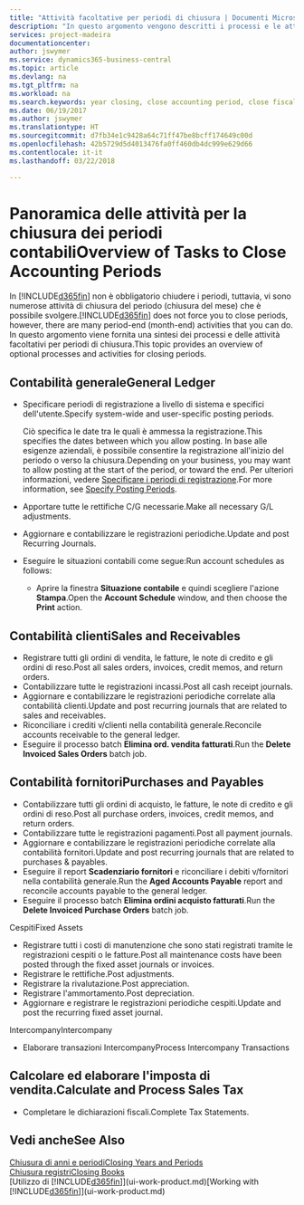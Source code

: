 ```yaml
---
title: "Attività facoltative per periodi di chiusura | Documenti Microsoft"
description: "In questo argomento vengono descritti i processi e le attività facoltativi per la chiusura dei periodi contabili in Business Central."
services: project-madeira
documentationcenter: 
author: jswymer
ms.service: dynamics365-business-central
ms.topic: article
ms.devlang: na
ms.tgt_pltfrm: na
ms.workload: na
ms.search.keywords: year closing, close accounting period, close fiscal year, aging, creditor payments, vendor payments
ms.date: 06/19/2017
ms.author: jswymer
ms.translationtype: HT
ms.sourcegitcommit: d7fb34e1c9428a64c71ff47be8bcff174649c00d
ms.openlocfilehash: 42b5729d5d4013476fa0ff460db4dc999e629d66
ms.contentlocale: it-it
ms.lasthandoff: 03/22/2018

---
```

# <a name="overview-of-tasks-to-close-accounting-periods"></a><span data-ttu-id="dc6a7-103">Panoramica delle attività per la chiusura dei periodi contabili</span><span class="sxs-lookup"><span data-stu-id="dc6a7-103">Overview of Tasks to Close Accounting Periods</span></span>
<span data-ttu-id="dc6a7-104">In [!INCLUDE[d365fin](includes/d365fin_md.md)] non è obbligatorio chiudere i periodi, tuttavia, vi sono numerose attività di chiusura del periodo (chiusura del mese) che è possibile svolgere.</span><span class="sxs-lookup"><span data-stu-id="dc6a7-104">[!INCLUDE[d365fin](includes/d365fin_md.md)] does not force you to close periods, however, there are many period-end (month-end) activities that you can do.</span></span> <span data-ttu-id="dc6a7-105">In questo argomento viene fornita una sintesi dei processi e delle attività facoltativi per periodi di chiusura.</span><span class="sxs-lookup"><span data-stu-id="dc6a7-105">This topic provides an overview of optional processes and activities for closing periods.</span></span>  

## <a name="general-ledger"></a><span data-ttu-id="dc6a7-106">Contabilità generale</span><span class="sxs-lookup"><span data-stu-id="dc6a7-106">General Ledger</span></span>
* <span data-ttu-id="dc6a7-107">Specificare periodi di registrazione a livello di sistema e specifici dell'utente.</span><span class="sxs-lookup"><span data-stu-id="dc6a7-107">Specify system-wide and user-specific posting periods.</span></span>  

    <span data-ttu-id="dc6a7-108">Ciò specifica le date tra le quali è ammessa la registrazione.</span><span class="sxs-lookup"><span data-stu-id="dc6a7-108">This specifies the dates between which you allow posting.</span></span> <span data-ttu-id="dc6a7-109">In base alle esigenze aziendali, è possibile consentire la registrazione all'inizio del periodo o verso la chiusura.</span><span class="sxs-lookup"><span data-stu-id="dc6a7-109">Depending on your business, you may want to allow posting at the start of the period, or toward the end.</span></span> <span data-ttu-id="dc6a7-110">Per ulteriori informazioni, vedere [Specificare i periodi di registrazione](finance-how-specify-posting-periods.md).</span><span class="sxs-lookup"><span data-stu-id="dc6a7-110">For more information, see [Specify Posting Periods](finance-how-specify-posting-periods.md).</span></span>  
* <span data-ttu-id="dc6a7-111">Apportare tutte le rettifiche C/G necessarie.</span><span class="sxs-lookup"><span data-stu-id="dc6a7-111">Make all necessary G/L adjustments.</span></span>  
* <span data-ttu-id="dc6a7-112">Aggiornare e contabilizzare le registrazioni periodiche.</span><span class="sxs-lookup"><span data-stu-id="dc6a7-112">Update and post Recurring Journals.</span></span>  
  <!--* Process Consolidations-->
* <span data-ttu-id="dc6a7-113">Eseguire le situazioni contabili come segue:</span><span class="sxs-lookup"><span data-stu-id="dc6a7-113">Run account schedules as follows:</span></span>  
  * <span data-ttu-id="dc6a7-114">Aprire la finestra **Situazione contabile** e quindi scegliere l'azione **Stampa**.</span><span class="sxs-lookup"><span data-stu-id="dc6a7-114">Open the **Account Schedule** window, and then choose the **Print** action.</span></span>  

## <a name="sales-and-receivables"></a><span data-ttu-id="dc6a7-115">Contabilità clienti</span><span class="sxs-lookup"><span data-stu-id="dc6a7-115">Sales and Receivables</span></span>
* <span data-ttu-id="dc6a7-116">Registrare tutti gli ordini di vendita, le fatture, le note di credito e gli ordini di reso.</span><span class="sxs-lookup"><span data-stu-id="dc6a7-116">Post all sales orders, invoices, credit memos, and return orders.</span></span>  
* <span data-ttu-id="dc6a7-117">Contabilizzare tutte le registrazioni incassi.</span><span class="sxs-lookup"><span data-stu-id="dc6a7-117">Post all cash receipt journals.</span></span>  
* <span data-ttu-id="dc6a7-118">Aggiornare e contabilizzare le registrazioni periodiche correlate alla contabilità clienti.</span><span class="sxs-lookup"><span data-stu-id="dc6a7-118">Update and post recurring journals that are related to sales and receivables.</span></span>  
* <span data-ttu-id="dc6a7-119">Riconciliare i crediti v/clienti nella contabilità generale.</span><span class="sxs-lookup"><span data-stu-id="dc6a7-119">Reconcile accounts receivable to the general ledger.</span></span>  
* <span data-ttu-id="dc6a7-120">Eseguire il processo batch **Elimina ord. vendita fatturati**.</span><span class="sxs-lookup"><span data-stu-id="dc6a7-120">Run the **Delete Invoiced Sales Orders** batch job.</span></span>  

## <a name="purchases-and-payables"></a><span data-ttu-id="dc6a7-121">Contabilità fornitori</span><span class="sxs-lookup"><span data-stu-id="dc6a7-121">Purchases and Payables</span></span>
* <span data-ttu-id="dc6a7-122">Contabilizzare tutti gli ordini di acquisto, le fatture, le note di credito e gli ordini di reso.</span><span class="sxs-lookup"><span data-stu-id="dc6a7-122">Post all purchase orders, invoices, credit memos, and return orders.</span></span>  
* <span data-ttu-id="dc6a7-123">Contabilizzare tutte le registrazioni pagamenti.</span><span class="sxs-lookup"><span data-stu-id="dc6a7-123">Post all payment journals.</span></span>  
* <span data-ttu-id="dc6a7-124">Aggiornare e contabilizzare le registrazioni periodiche correlate alla contabilità fornitori.</span><span class="sxs-lookup"><span data-stu-id="dc6a7-124">Update and post recurring journals that are related to purchases & payables.</span></span>  
* <span data-ttu-id="dc6a7-125">Eseguire il report **Scadenziario fornitori** e riconciliare i debiti v/fornitori nella contabilità generale.</span><span class="sxs-lookup"><span data-stu-id="dc6a7-125">Run the **Aged Accounts Payable** report and reconcile accounts payable to the general ledger.</span></span>  
* <span data-ttu-id="dc6a7-126">Eseguire il processo batch **Elimina ordini acquisto fatturati**.</span><span class="sxs-lookup"><span data-stu-id="dc6a7-126">Run the **Delete Invoiced Purchase Orders** batch job.</span></span>  

<span data-ttu-id="dc6a7-127">Cespiti</span><span class="sxs-lookup"><span data-stu-id="dc6a7-127">Fixed Assets</span></span>
* <span data-ttu-id="dc6a7-128">Registrare tutti i costi di manutenzione che sono stati registrati tramite le registrazioni cespiti o le fatture.</span><span class="sxs-lookup"><span data-stu-id="dc6a7-128">Post all maintenance costs have been posted through the fixed asset journals or invoices.</span></span>
* <span data-ttu-id="dc6a7-129">Registrare le rettifiche.</span><span class="sxs-lookup"><span data-stu-id="dc6a7-129">Post adjustments.</span></span>
* <span data-ttu-id="dc6a7-130">Registrare la rivalutazione.</span><span class="sxs-lookup"><span data-stu-id="dc6a7-130">Post appreciation.</span></span>
* <span data-ttu-id="dc6a7-131">Registrare l'ammortamento.</span><span class="sxs-lookup"><span data-stu-id="dc6a7-131">Post depreciation.</span></span>
* <span data-ttu-id="dc6a7-132">Aggiornare e registrare le registrazioni periodiche cespiti.</span><span class="sxs-lookup"><span data-stu-id="dc6a7-132">Update and post the recurring fixed asset journal.</span></span>

<span data-ttu-id="dc6a7-133">Intercompany</span><span class="sxs-lookup"><span data-stu-id="dc6a7-133">Intercompany</span></span>
* <span data-ttu-id="dc6a7-134">Elaborare transazioni Intercompany</span><span class="sxs-lookup"><span data-stu-id="dc6a7-134">Process Intercompany Transactions</span></span>

## <a name="calculate-and-process-sales-tax"></a><span data-ttu-id="dc6a7-135">Calcolare ed elaborare l'imposta di vendita.</span><span class="sxs-lookup"><span data-stu-id="dc6a7-135">Calculate and Process Sales Tax</span></span>
* <span data-ttu-id="dc6a7-136">Completare le dichiarazioni fiscali.</span><span class="sxs-lookup"><span data-stu-id="dc6a7-136">Complete Tax Statements.</span></span>  

## <a name="see-also"></a><span data-ttu-id="dc6a7-137">Vedi anche</span><span class="sxs-lookup"><span data-stu-id="dc6a7-137">See Also</span></span>
[<span data-ttu-id="dc6a7-138">Chiusura di anni e periodi</span><span class="sxs-lookup"><span data-stu-id="dc6a7-138">Closing Years and Periods</span></span>](year-close-years-periods.md)  
[<span data-ttu-id="dc6a7-139">Chiusura registri</span><span class="sxs-lookup"><span data-stu-id="dc6a7-139">Closing Books</span></span>](year-close-books.md)  
<span data-ttu-id="dc6a7-140">[Utilizzo di [!INCLUDE[d365fin](includes/d365fin_md.md)]](ui-work-product.md)</span><span class="sxs-lookup"><span data-stu-id="dc6a7-140">[Working with [!INCLUDE[d365fin](includes/d365fin_md.md)]](ui-work-product.md)</span></span>

